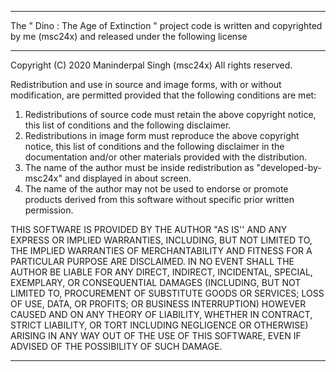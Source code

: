 *******************************************************************************

The " Dino : The Age of Extinction " project code is written and copyrighted by
me (msc24x)
and released under the following license

*******************************************************************************
Copyright (C) 2020 Maninderpal Singh (msc24x)
All rights reserved.

Redistribution and use in source and image forms, with or without
modification, are permitted provided that the following conditions
are met:
1. Redistributions of source code must retain the above copyright
   notice, this list of conditions and the following disclaimer.
2. Redistributions in image form must reproduce the above copyright
   notice, this list of conditions and the following disclaimer in the
   documentation and/or other materials provided with the distribution.
3. The name of the author must be inside redistribution as
   "developed-by-msc24x" and displayed in about screen.
4. The name of the author may not be used to endorse or promote products
   derived from this software without specific prior written permission.

THIS SOFTWARE IS PROVIDED BY THE AUTHOR "AS IS'' AND ANY EXPRESS OR
IMPLIED WARRANTIES, INCLUDING, BUT NOT LIMITED TO, THE IMPLIED WARRANTIES
OF MERCHANTABILITY AND FITNESS FOR A PARTICULAR PURPOSE ARE DISCLAIMED.
IN NO EVENT SHALL THE AUTHOR BE LIABLE FOR ANY DIRECT, INDIRECT,
INCIDENTAL, SPECIAL, EXEMPLARY, OR CONSEQUENTIAL DAMAGES (INCLUDING, BUT
NOT LIMITED TO, PROCUREMENT OF SUBSTITUTE GOODS OR SERVICES; LOSS OF USE,
DATA, OR PROFITS; OR BUSINESS INTERRUPTION) HOWEVER CAUSED AND ON ANY
THEORY OF LIABILITY, WHETHER IN CONTRACT, STRICT LIABILITY, OR TORT
INCLUDING NEGLIGENCE OR OTHERWISE) ARISING IN ANY WAY OUT OF THE USE OF
THIS SOFTWARE, EVEN IF ADVISED OF THE POSSIBILITY OF SUCH DAMAGE.

*******************************************************************************
